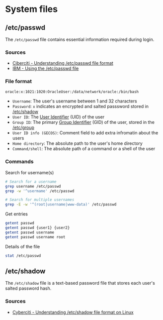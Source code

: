 # System files

<!-- /etc/passwd {{{-->
## /etc/passwd

The `/etc/passwd` file contains essential information required during login.

### Sources

- [Ciberciti - Understanding /etc/passwd file format](https://www.cyberciti.biz/faq/understanding-etcpasswd-file-format/)
- [IBM - Using the /etc/passwd file](https://www.ibm.com/docs/fi/ssw_aix_71/security/passwords_etc_passwd_file.html)

### File format

```sh
oracle:x:1021:1020:OracleUser:/data/network/oracle:/bin/bash
```

- `Username`: The user's username between 1 and 32 characters
- `Password`: `x` indicates an encrypted and salted passsword stored in
  [/etc/shadow](https://www.cyberciti.biz/faq/understanding-etcshadow-file/)
- `User ID`: The [User Identifier](https://en.wikipedia.org/wiki/User_identifier)
  (UID) of the user
- `Group ID`: The primary [Group Identifier](https://en.wikipedia.org/wiki/Group_identifier)
  (GID) of the user, stored in the [/etc/group](https://www.cyberciti.biz/faq/understanding-etcgroup-file/)
- `User ID info (GECOS)`: Comment field to add extra infromatin about the users
- `Home directory`: The absolute path to the user's home directory
- `Command/shell`: The absolute path of a command or a shell of the user

### Commands

Search for username(s)
```sh
# Search for a username
grep username /etc/passwd
grep -w '^usermame' /etc/passwd

# Search for multiple usernames
grep -E -w '^(root|username|www-data)' /etc/passwd
```

Get entries
```sh
getent passwd
getent passwd {user1} {user2}
getent passwd username
getent passwd username root
```

Details of the file
```sh
stat /etc/passwd
```
<!-- }}} -->

<!-- /etc/shadow {{{-->
## /etc/shadow

The `/etc/shadow` file is a text-based password file that stores each user's
  salted password hash.

### Sources

- [Cyberciti - Understanding /etc/shadow file format on Linux](https://www.cyberciti.biz/faq/understanding-etcshadow-file/)
<!-- }}} -->
